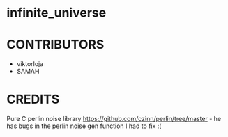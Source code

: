 # infinite_universe

# CONTRIBUTORS
- viktorloja
- SAMAH

# CREDITS 

Pure C perlin noise library
    https://github.com/czinn/perlin/tree/master
    - he has bugs in the perlin noise gen function I had to fix :(